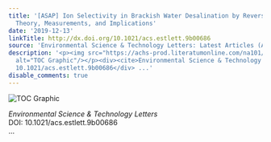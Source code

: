 ```yaml
---
title: '[ASAP] Ion Selectivity in Brackish Water Desalination by Reverse Osmosis:
  Theory, Measurements, and Implications'
date: '2019-12-13'
linkTitle: http://dx.doi.org/10.1021/acs.estlett.9b00686
source: 'Environmental Science & Technology Letters: Latest Articles (ACS Publications)'
description: '<p><img src="https://achs-prod.literatumonline.com/na101/home/literatum/publisher/achs/journals/content/estlcu/0/estlcu.ahead-of-print/acs.estlett.9b00686/20191213/images/medium/ez9b00686_0004.gif"
  alt="TOC Graphic"/></p><div><cite>Environmental Science & Technology Letters</cite></div><div>DOI:
  10.1021/acs.estlett.9b00686</div> ...'
disable_comments: true
---
```

<p><img src="https://achs-prod.literatumonline.com/na101/home/literatum/publisher/achs/journals/content/estlcu/0/estlcu.ahead-of-print/acs.estlett.9b00686/20191213/images/medium/ez9b00686_0004.gif" alt="TOC Graphic"/></p><div><cite>Environmental Science & Technology Letters</cite></div><div>DOI: 10.1021/acs.estlett.9b00686</div> ...